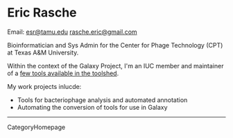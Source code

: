 
# Eric Rasche

Email: [esr@tamu.edu](esr@tamu.edu) [rasche.eric@gmail.com](rasche.eric@gmail.com)

Bioinformatician and Sys Admin for the Center for Phage Technology (CPT) at Texas A&M University.

Within the context of the Galaxy Project, I'm an IUC member and maintainer of a [few tools available in the toolshed](https://github.com/galaxyproject/tools-iuc/pulls?q=is%3Apr+author%3Aerasche+is%3Aclosed).


My work projects inlucde:
* Tools for bacteriophage analysis and automated annotation
* Automating the conversion of tools for use in Galaxy

---
CategoryHomepage
